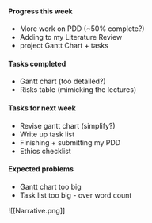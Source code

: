 
#### Progress this week
- More work on PDD (~50% complete?)
- Adding to my Literature Review
- project Gantt Chart + tasks

#### Tasks completed
- Gantt chart (too detailed?)
- Risks table (mimicking the lectures)

#### Tasks for next week
- Revise gantt chart (simplify?)
- Write up task list
- Finishing + submitting my PDD
- Ethics checklist

#### Expected problems
- Gantt chart too big
- Task list too big - over word count

![[Narrative.png]]